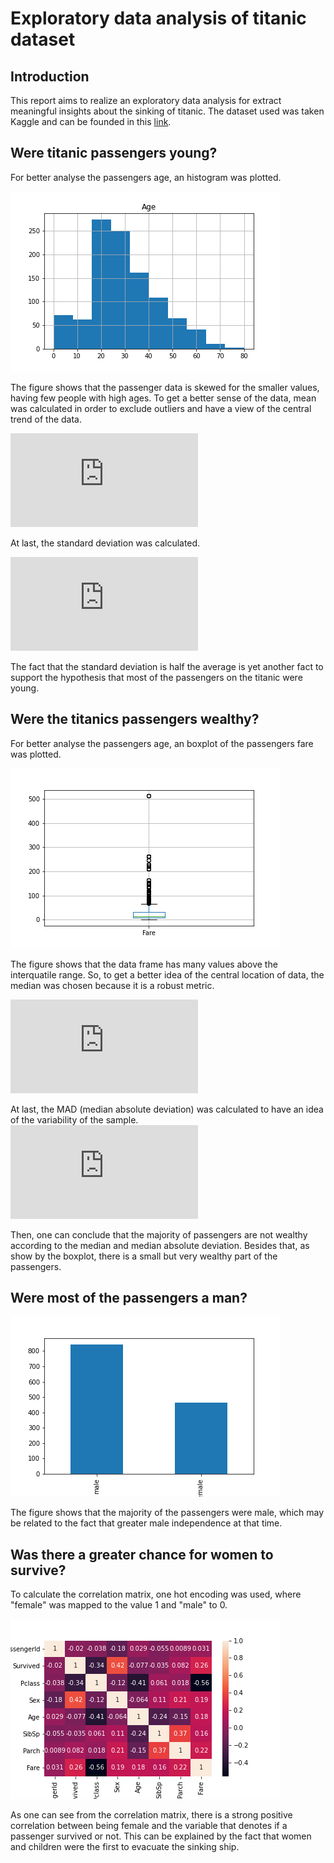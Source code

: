 # Exploratory data analysis of titanic dataset

## Introduction
This report aims to realize an exploratory data analysis for extract meaningful insights
about the sinking of titanic. The dataset used was taken Kaggle and can be founded
in this [link](https://www.kaggle.com/c/titanic/data).

## Were titanic passengers young?
For better analyse the passengers age, an histogram was plotted.

![Histogram age](./assets/age_histogram.png)

The figure shows that the passenger data is skewed for the smaller values, having few
people with high ages. To get a better sense of the data, mean
was calculated in order to exclude outliers and have a view of the central trend of the data.

![\Large mean=29.8866661 ](https://latex.codecogs.com/svg.latex?mean=29.8866661)

At last, the standard deviation was calculated.

![\Large std=14.4134932 ](https://latex.codecogs.com/svg.latex?std=14.4134932)

The fact that the standard deviation is half the average is yet another fact to support the hypothesis that most of the passengers on the titanic were young.

## Were the titanics passengers wealthy?
For better analyse the passengers age, an boxplot of the passengers fare was plotted.

![Fare boxplot](./assets/fare_boxplot.png)

The figure shows that the data frame has many values above the interquatile range. So, to get a better idea of the
central location of data, the median was chosen because it is a robust metric.

![\Large median=28.0 ](https://latex.codecogs.com/svg.latex?median=28.000)

At last, the MAD (median absolute deviation) was calculated to have an idea of the variability of the sample.
![\Large median-absolute-deviation=6.9042 ](https://latex.codecogs.com/svg.latex?median-absolute-deviation=6.9042)

Then, one can conclude that the majority of passengers are not wealthy according to the median and median absolute deviation. Besides that, as show by the boxplot, there
is a small but very wealthy part of the passengers.

## Were most of the passengers a man?

![Sex histogram](./assets/sex_histogram.png)

The figure shows that the majority of the passengers were male, which may be related to the fact that greater male independence at that time.

## Was there a greater chance for women to survive?

To calculate the correlation matrix, one hot encoding was used, where "female" was mapped to the value 1 and "male" to 0.


![Correlation matrix](./assets/correlation_matrix.png)


As one can see from the correlation matrix, there is a strong positive correlation between being female and the variable that denotes if a passenger survived or not. This can be explained by the fact that women and children were the first to evacuate the sinking ship.